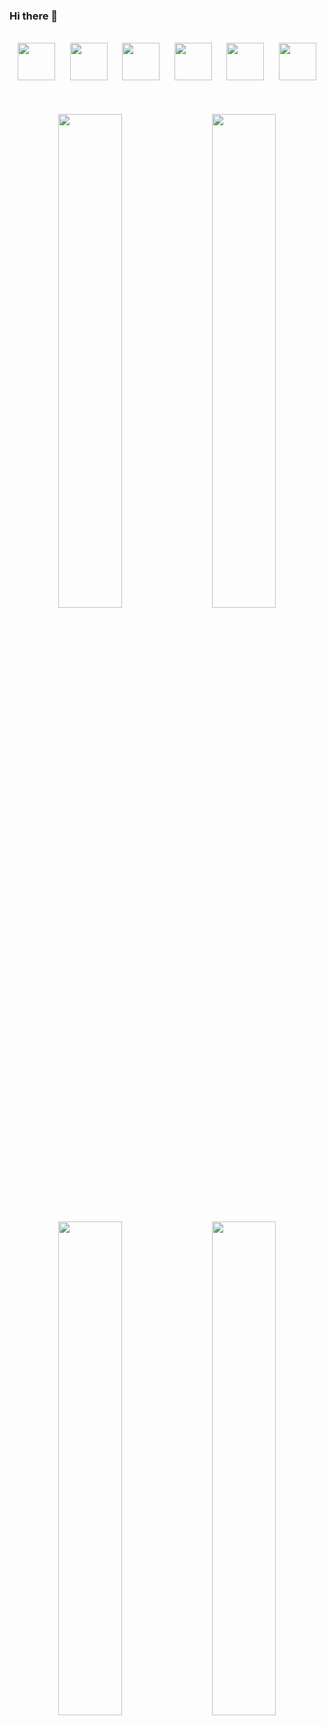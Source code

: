 ### Hi there 👋

<!--
**Ehab-Shaaban88/Ehab-Shaaban88** is a ✨ _special_ ✨ repository because its `README.md` (this file) appears on your GitHub profile.

Here are some ideas to get you started:

- 🔭 I’m currently working on ...
- 🌱 I’m currently learning ...
- 👯 I’m looking to collaborate on ...
- 🤔 I’m looking for help with ...
- 💬 Ask me about ...
- 📫 How to reach me: ...
- 😄 Pronouns: ...
- ⚡ Fun fact: ...
-->
 
<br/>
<div align="center">
  <img
    src="https://cdn.jsdelivr.net/gh/devicons/devicon@latest/icons/html5/html5-plain.svg"
    width="60px"
  />&nbsp;&nbsp;&nbsp;&nbsp;&nbsp;
  <img
    src="https://cdn.jsdelivr.net/gh/devicons/devicon@latest/icons/css3/css3-plain.svg"
    width="60px"
    />&nbsp;&nbsp;&nbsp;&nbsp;&nbsp;
  <img
    src="https://cdn.jsdelivr.net/gh/devicons/devicon@latest/icons/javascript/javascript-plain.svg"
    width="60px"
  />&nbsp;&nbsp;&nbsp;&nbsp;&nbsp;
  <img
    src="https://cdn.jsdelivr.net/gh/devicons/devicon@latest/icons/typescript/typescript-plain.svg"
    width="60px"
  />&nbsp;&nbsp;&nbsp;&nbsp;&nbsp;
  <img
    src="https://cdn.jsdelivr.net/gh/devicons/devicon@latest/icons/react/react-original.svg"
    width="60px"
  />&nbsp;&nbsp;&nbsp;&nbsp;&nbsp;
  <img
    src="https://cdn.jsdelivr.net/gh/devicons/devicon@latest/icons/redux/redux-original.svg"
    width="60px"
  />
  <br />
  <br />
  <br />
  <br />
 <div>
  <img
    src="https://github-readme-stats.vercel.app/api?username=Ehab-Shaaban88&show_icons=true&theme=merko&&hide_border=true" width="45%"
  />&nbsp;&nbsp;&nbsp;&nbsp;&nbsp;<img
    src="https://github-readme-streak-stats.herokuapp.com/?user=Ehab-Shaaban88&theme=merko&&hide_border=true" width="45%"
  />
 </div>
  <br />
 <div>
  <img
    src="https://github-readme-stats.vercel.app/api/top-langs/?username=Ehab-Shaaban88&theme=merko&&hide_border=true" width="45%"
  />&nbsp;&nbsp;&nbsp;&nbsp;&nbsp;<img
    src="https://github-readme-stats.vercel.app/api/wakatime?username=EhabShaaban&theme=merko&&hide_border=true" width="45%" align="top"
  />
 </div> 
</div>
 
